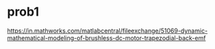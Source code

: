 # prob1

https://in.mathworks.com/matlabcentral/fileexchange/51069-dynamic-mathematical-modeling-of-brushless-dc-motor-trapezodial-back-emf
